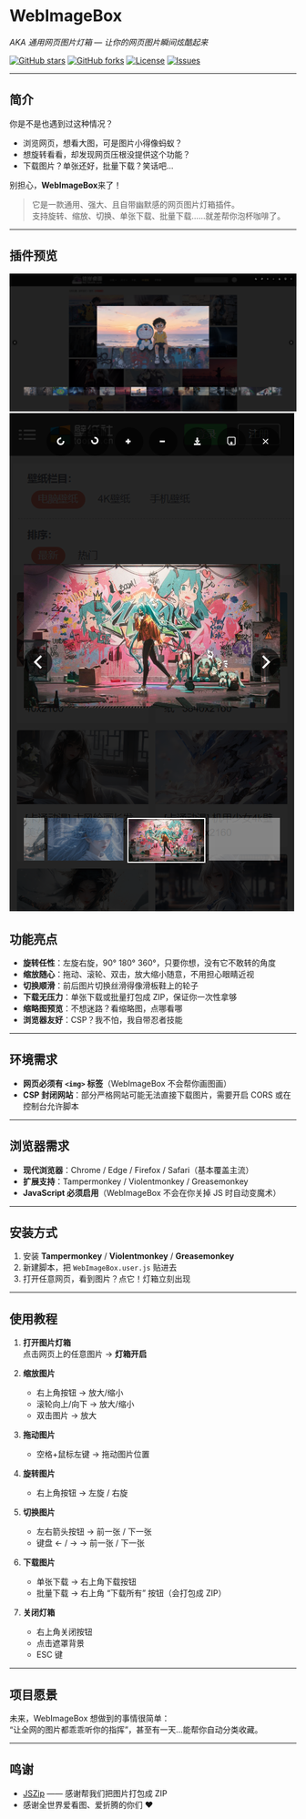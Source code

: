 # WebImageBox

_AKA 通用网页图片灯箱 — 让你的网页图片瞬间炫酷起来_

[![GitHub stars](https://img.shields.io/github/stars/setube/WebImageBox?style=social)](https://github.com/setube/WebImageBox/stargazers)
[![GitHub forks](https://img.shields.io/github/forks/setube/WebImageBox?style=social)](https://github.com/setube/WebImageBox/network/members)
[![License](https://img.shields.io/github/license/setube/WebImageBox)](https://github.com/setube/WebImageBox/blob/main/LICENSE)
[![Issues](https://img.shields.io/github/issues/setube/WebImageBox)](https://github.com/setube/WebImageBox/issues)

---

## 简介

你是不是也遇到过这种情况？

- 浏览网页，想看大图，可是图片小得像蚂蚁？
- 想旋转看看，却发现网页压根没提供这个功能？
- 下载图片？单张还好，批量下载？笑话吧…

别担心，**WebImageBox**来了！

> 它是一款通用、强大、且自带幽默感的网页图片灯箱插件。  
> 支持旋转、缩放、切换、单张下载、批量下载……就差帮你泡杯咖啡了。

---

## 插件预览

![桌面端预览](https://github.com/setube/webImageBox/raw/main/image_1.png)
![移动端预览](https://github.com/setube/webImageBox/raw/main/image_2.png)

## 功能亮点

- **旋转任性**：左旋右旋，90° 180° 360°，只要你想，没有它不敢转的角度
- **缩放随心**：拖动、滚轮、双击，放大缩小随意，不用担心眼睛近视
- **切换顺滑**：前后图片切换丝滑得像滑板鞋上的轮子
- **下载无压力**：单张下载或批量打包成 ZIP，保证你一次性拿够
- **缩略图预览**：不想迷路？看缩略图，点哪看哪
- **浏览器友好**：CSP？我不怕，我自带忍者技能

---

## 环境需求

- **网页必须有 `<img>` 标签**（WebImageBox 不会帮你画图画）
- **CSP 封闭网站**：部分严格网站可能无法直接下载图片，需要开启 CORS 或在控制台允许脚本

---

## 浏览器需求

- **现代浏览器**：Chrome / Edge / Firefox / Safari（基本覆盖主流）
- **扩展支持**：Tampermonkey / Violentmonkey / Greasemonkey
- **JavaScript 必须启用**（WebImageBox 不会在你关掉 JS 时自动变魔术）

---

## 安装方式

1. 安装 **Tampermonkey** / **Violentmonkey** / **Greasemonkey**
2. 新建脚本，把 `WebImageBox.user.js` 贴进去
3. 打开任意网页，看到图片？点它！灯箱立刻出现

---

## 使用教程

1. **打开图片灯箱**  
   点击网页上的任意图片 → **灯箱开启**

2. **缩放图片**

   - 右上角按钮 → 放大/缩小
   - 滚轮向上/向下 → 放大/缩小
   - 双击图片 → 放大

3. **拖动图片**

   - 空格+鼠标左键 → 拖动图片位置

4. **旋转图片**

   - 右上角按钮 → 左旋 / 右旋

5. **切换图片**

   - 左右箭头按钮 → 前一张 / 下一张
   - 键盘 ← / → → 前一张 / 下一张

6. **下载图片**

   - 单张下载 → 右上角下载按钮
   - 批量下载 → 右上角 “下载所有” 按钮（会打包成 ZIP）

7. **关闭灯箱**
   - 右上角关闭按钮
   - 点击遮罩背景
   - ESC 键

---

## 项目愿景

未来，WebImageBox 想做到的事情很简单：  
“让全网的图片都乖乖听你的指挥”，甚至有一天…能帮你自动分类收藏。

---

## 鸣谢

- [JSZip](https://stuk.github.io/jszip/) —— 感谢帮我们把图片打包成 ZIP
- 感谢全世界爱看图、爱折腾的你们 ❤️
